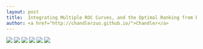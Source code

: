 ```yaml
---
layout: post
title:  Integrating Multiple ROC Curves, and the Optimal Ranking from Different Binary Classifiers
author: <a href="http://chandlerzuo.github.io/">Chandler</a>
---
```


![](https://dl.dropboxusercontent.com/u/72368739/blog/poolroc_eq1.png)
![](https://dl.dropboxusercontent.com/u/72368739/blog/poolroc_eq2.png)
![](https://dl.dropboxusercontent.com/u/72368739/blog/poolroc_eq3.png)
![](https://dl.dropboxusercontent.com/u/72368739/blog/poolroc_eq4.png)
![](https://dl.dropboxusercontent.com/u/72368739/blog/poolroc_eq5.png)
![](https://dl.dropboxusercontent.com/u/72368739/blog/poolroc_eq6.png)
